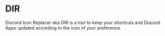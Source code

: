 # DIR
Discord Icon Replacer aka DIR is a tool to keep your shortcuts and Discord Apps updated according to the icon of your preference.
